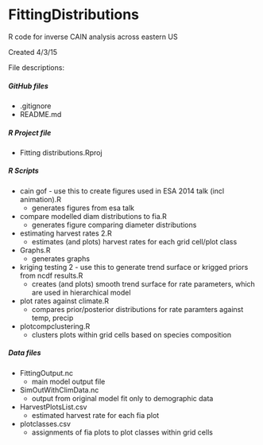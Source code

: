 # FittingDistributions
R code for inverse CAIN analysis across eastern US

Created 4/3/15

File descriptions:

##### GitHub files
* .gitignore
* README.md

##### R Project file
* Fitting distributions.Rproj 

##### R Scripts
* cain gof - use this to create figures used in ESA 2014 talk (incl animation).R 	
  * generates figures from esa talk
* compare modelled diam distributions to fia.R 	
  * generates figure comparing diameter distributions
* estimating harvest rates 2.R 
  * estimates (and plots) harvest rates for each grid cell/plot class
* Graphs.R
  * generates graphs
* kriging testing 2 - use this to generate trend surface or krigged priors from ncdf results.R 
  * creates (and plots) smooth trend surface for rate parameters, which are used in hierarchical model 
* plot rates against climate.R 
  * compares prior/posterior distributions for rate paramters against temp, precip
* plotcompclustering.R 
  * clusters plots within grid cells based on species composition

##### Data files
* FittingOutput.nc 
  * main model output file
* SimOutWithClimData.nc
  * output from original model fit only to demographic data
* HarvestPlotsList.csv 
  * estimated harvest rate for each fia plot
* plotclasses.csv 
  * assignments of fia plots to plot classes within grid cells
